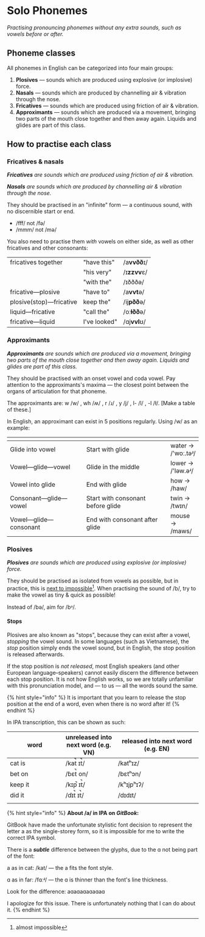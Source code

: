 # Solo Phonemes

_Practising pronouncing phonemes without any extra sounds, such as vowels before or after._

## Phoneme classes

All phonemes in English can be categorized into four main groups:

1. **Plosives** — sounds which are produced using explosive (or implosive) force.
2. **Nasals** — sounds which are produced by channelling air & vibration through the nose.
3. **Fricatives** — sounds which are produced using friction of air & vibration.
4. **Approximants** — sounds which are produced via a movement, bringing two parts of the mouth close together and then away again. Liquids and glides are part of this class.

## How to practise each class

### Fricatives & nasals

_**Fricatives** are sounds which are produced using friction of air & vibration._

_**Nasals** are sounds which are produced by channelling air & vibration through the nose._

They should be practised in an "infinite" form — a continuous sound, with no discernible start or end.

* /fff/ not /fə/
* /mmm/ not /mə/

You also need to practise them _with_ vowels on either side, as well as other fricatives and other consonants:

|                         |              |              |
| ----------------------- | ------------ | ------------ |
| fricatives together     | "have this"  | /a**vvðð**ɪ/ |
|                         | "his very"   | /ɪ**zzvv**ɛ/ |
|                         | "with the"   | /ɪðððə/      |
| fricative—plosive       | "have to"    | /a**vvt**ə/  |
| plosive(stop)—fricative | keep the"    | /ij**pðð**ə/ |
| liquid—fricative        | "call the"   | /oː**ɫðð**ə/ |
| fricative—liquid        | I've looked" | /ɑj**vvl**ʊ/ |



### Approximants

_**Approximants** are sounds which are produced via a movement, bringing two parts of the mouth close together and then away again. Liquids and glides are part of this class._

They should be practised with an onset vowel and coda vowel. Pay attention to the approximants's maxima — the closest point between the organs of articulation for that phoneme.&#x20;

The approximants are: w /w/ , wh /ʍ/ , r /ɹ/ , y /j/ , l- /l/ , -l /ɫ/. \[Make a table of these.]

In English, an approximant can exist in 5 positions regularly. Using /w/ as an example:

<table><thead><tr><th width="249"></th><th width="284"></th><th></th></tr></thead><tbody><tr><td>Glide into vowel</td><td>Start with glide</td><td>water  → /'woː.təʴ/</td></tr><tr><td>Vowel—glide—vowel</td><td>Glide in the middle</td><td>lower → /'ləw.əʴ/</td></tr><tr><td>Vowel into glide</td><td>End with glide</td><td>how → /haw/</td></tr><tr><td>Consonant—glide—vowel </td><td>Start with consonant before glide</td><td>twin → /twɪn/</td></tr><tr><td>Vowel—glide—consonant</td><td>End with consonant after glide</td><td>mouse → /maws/</td></tr></tbody></table>

### Plosives

_**Plosives** are sounds which are produced using explosive (or implosive) force._&#x20;

They should be practised as isolated from vowels as possible, but in practice, this is [next to impossible](#user-content-fn-1)[^1]. When practising the sound of /b/, try to make the vowel as tiny & quick as possible!

Instead of /bə/, aim for /bᵊ/.

#### Stops

Plosives are also known as "stops", because they can exist after a vowel, _stopping_ the vowel sound. In some languages (such as Vietnamese), the _stop_ position simply ends the vowel sound, but in English, the stop position is released afterwards.

If the stop position is _not released_, most English speakers (and other European language–speakers) cannot easily discern the difference between each stop position. It is not how English works, so we are totally unfamiliar with this pronunciation model, and — to us — all the words sound the same.

{% hint style="info" %}
It is important that you learn to release the stop position at the end of a word, even when there is no word after it!
{% endhint %}

In IPA transcription, this can be shown as such:

<table data-full-width="true"><thead><tr><th width="130">word</th><th width="122">unreleased into next word (e.g. VN)</th><th>released into next word (e.g. EN)</th></tr></thead><tbody><tr><td>cat is</td><td>/kat̚ ɪt̚/</td><td>/katʰɪz/</td></tr><tr><td>bet on</td><td>/ɓɛt̚ on/</td><td>/bɛtʰɔn/</td></tr><tr><td>keep it</td><td>/kɪp̚ ɪt̚/</td><td>/kʰɪjpʰɪʔ/</td></tr><tr><td>did it</td><td>/ɗɪt̚ ɪt̚/</td><td>/dɪdɪt/</td></tr><tr><td></td><td></td><td></td></tr></tbody></table>





{% hint style="info" %}
**About /a/ in IPA on&#x20;**_**GitBook**_**:**

GitBook have made the unfortunate stylistic font decision to represent the letter a as the single-storey form, so it is impossible for me to write the correct IPA symbol.

There is a _**subtle**_ difference between the glyphs, due to the ɑ not being part of the font:

a as in cat: /kat/ — the a fits the font style.

ɑ as in far: /fɑːʴ/ — the ɑ is thinner than the font's line thickness.

Look for the difference: aɑaɑaɑaɑaɑaɑ

I apologize for this issue. There is unfortunately nothing that I can do about it.
{% endhint %}



[^1]: almost impossible
